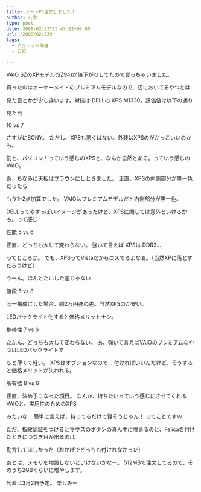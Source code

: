 ```yaml
---
title: ノートPC注文しました！
author: 八雲
type: post
date: 2008-02-23T15:47:12+00:00
url: /2008/02/339
tags:
  - ガジェット関連
  - 日記

---
```

VAIO SZのXPモデル(SZ94)が値下がりしてたので買っちゃいました。
  
買ったのはオーナーメイドのプレミアムモデルなので、店においてるやつとは
  
見た目とかが少し違います。対抗は DELLの XPS M1330。評価値は以下の通り

見た目
  
10 vs 7
  
さすがにSONY。 ただし、XPSも悪くはない。外装はXPSのがかっこいいのかも。
  
割と、パソコン！っていう感じのXPSと、なんか自然とある。っていう感じのVAIO。
  
あ、ちなみに天板はブラウンにしときました。 正直、XPSの内側部分が黒一色だったら
  
もう1~2点加算でした。 VAIOはプレミアムモデルだと内側部分が黒一色。
  
DELLってやすっぽいイメージがあったけど、XPSに関しては意外といけるかも。って感じ

性能 5 vs 6
  
正直、どっちも大して変わらない。 強いて言えば XPSは DDR3…
  
ってところか。 でも、XPSってVistaだからロスでるよなぁ。（当然XPに落とすだろうけど）
  
うーん。ほんとたいした差じゃない

値段 5 vs 8
  
同一構成にした場合、約2万円強の差。当然XPSのが安い。
  
LEDバックライト化すると価格メリットナシ。

携帯性 7 vs 6
  
たぶん、どっちも大して変わらない。 あ、強いて言えばVAIOのプレミアムなやつはLEDバックライトで
  
ちと薄くて軽い。 XPSはオプションなので… 付ければいいんだけど、そうすると価格メリットが失われる。

所有欲 8 vs 6
  
正直、決め手になった項目。 なんか、持ちたいっていう感じにさせてくれるVAIOと、実用性のためのXPS
  
みたいな… 簡単に言えば、持ってるだけで賢そうじゃん！ ってことですｗ
  
ただ、指紋認証をつけるとマウスのボタンの真ん中に埋まるのと、Felicaを付けたときにつなぎ目が出るのは
  
勘弁してほしかった（おかげでどっちも付けれなかった）

あとは、メモリを増設しないといけないかなー。 512MBで注文してるので、そのうち2GBくらいに増やします。
  
到着は3月2日予定。 楽しみー
